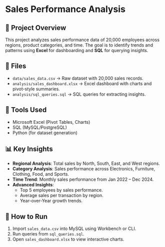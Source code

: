 # Sales Performance Analysis

## 📌 Project Overview
This project analyzes sales performance data of 20,000 employees across regions, product categories, and time.
The goal is to identify trends and patterns using **Excel** for dashboarding and **SQL** for querying insights.

## 📂 Files
- `data/sales_data.csv` → Raw dataset with 20,000 sales records.
- `analysis/sales_dashboard.xlsx` → Excel dashboard with charts and pivot-style summaries.
- `analysis/sql_queries.sql` → SQL queries for extracting insights.

## 🔧 Tools Used
- Microsoft Excel (Pivot Tables, Charts)
- SQL (MySQL/PostgreSQL)
- Python (for dataset generation)

## 📊 Key Insights
- **Regional Analysis**: Total sales by North, South, East, and West regions.
- **Category Analysis**: Sales performance across Electronics, Furniture, Clothing, Food, and Sports.
- **Time Trend**: Monthly sales performance from Jan 2022 – Dec 2024.
- **Advanced Insights**:
  - Top 5 employees by sales performance.
  - Average sales per transaction by region.
  - Year-over-Year growth trends.

## 🚀 How to Run
1. Import `sales_data.csv` into MySQL using Workbench or CLI.
2. Run queries from `sql_queries.sql`.
3. Open `sales_dashboard.xlsx` to view interactive charts.

